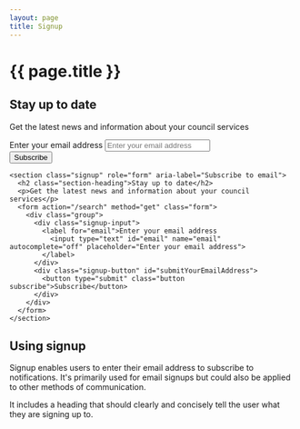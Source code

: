 ```yaml
---
layout: page
title: Signup
---
```


# {{ page.title }}

<section class="signup" role="form" aria-label="Subscribe to email">
  <h2 class="section-heading">Stay up to date</h2>
  <p>Get the latest news and information about your council services</p>
  <form action="/search" method="get" class="form">
    <div class="group">
      <div class="signup-input">
        <label for="email">Enter your email address
          <input type="text" id="email" name="email" autocomplete="off" placeholder="Enter your email address">
        </label>
      </div>
      <div class="signup-button" id="submitYourEmailAddress">
        <button type="submit" class="button subscribe">Subscribe</button>
      </div>
    </div>
  </form>
</section>

    <section class="signup" role="form" aria-label="Subscribe to email">
      <h2 class="section-heading">Stay up to date</h2>
      <p>Get the latest news and information about your council services</p>
      <form action="/search" method="get" class="form">
        <div class="group">
          <div class="signup-input">
            <label for="email">Enter your email address
              <input type="text" id="email" name="email" autocomplete="off" placeholder="Enter your email address">
            </label>
          </div>
          <div class="signup-button" id="submitYourEmailAddress">
            <button type="submit" class="button subscribe">Subscribe</button>
          </div>
        </div>
      </form>
    </section>

## Using signup

Signup enables users to enter their email address to subscribe to notifications. It's primarily used for email signups but could also be applied to other methods of communication.

It includes a heading that should clearly and concisely tell the user what they are signing up to.
